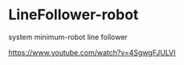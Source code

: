 # LineFollower-robot
system minimum-robot line follower

https://www.youtube.com/watch?v=4SgwgFJULVI
